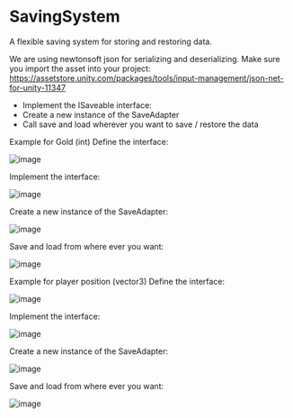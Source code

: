 # SavingSystem
A flexible saving system for storing and restoring data.

We are using newtonsoft json for serializing and deserializing. Make sure you import the asset into your project:
https://assetstore.unity.com/packages/tools/input-management/json-net-for-unity-11347


* Implement the ISaveable interface:
* Create a new instance of the SaveAdapter
* Call save and load wherever you want to save / restore the data

Example for Gold (int)
Define the interface:

![image](https://user-images.githubusercontent.com/66161323/116825545-191e7980-ab90-11eb-9e56-579eab422ed0.png)

Implement the interface:

![image](https://user-images.githubusercontent.com/66161323/116825630-6569b980-ab90-11eb-9046-d83bca7bb5e3.png)

Create a new instance of the SaveAdapter:

![image](https://user-images.githubusercontent.com/66161323/116825716-b2e62680-ab90-11eb-8d4f-a55d230f039a.png)

Save and load from where ever you want:

![image](https://user-images.githubusercontent.com/66161323/116825893-9a2a4080-ab91-11eb-9a38-8777374c5f04.png)


Example for player position (vector3)
Define the interface:

![image](https://user-images.githubusercontent.com/66161323/116825600-466b2780-ab90-11eb-86d5-78776023cc5c.png)

Implement the interface:

![image](https://user-images.githubusercontent.com/66161323/116825819-28ea8d80-ab91-11eb-96be-98a244caed48.png)

Create a new instance of the SaveAdapter:

![image](https://user-images.githubusercontent.com/66161323/116825709-a95cbe80-ab90-11eb-965e-03cfd9ccda36.png)

Save and load from where ever you want:

![image](https://user-images.githubusercontent.com/66161323/116825893-9a2a4080-ab91-11eb-9a38-8777374c5f04.png)
